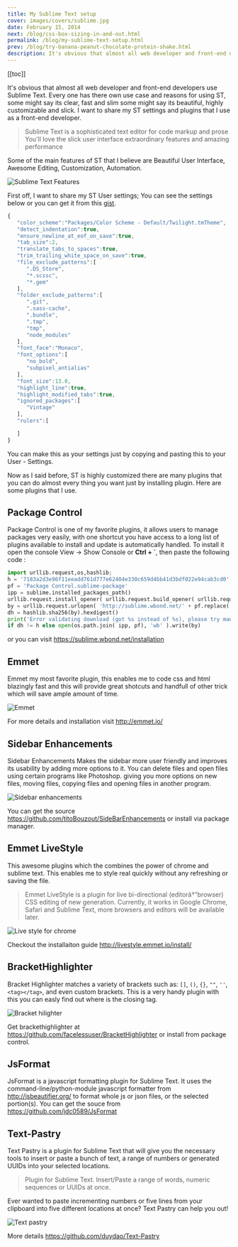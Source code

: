 ```yaml
---
title: My Sublime Text setup
cover: images/covers/sublime.jpg
date: February 15, 2014
next: /blog/css-box-sizing-in-and-out.html
permalink: /blog/my-sublime-text-setup.html
prev: /blog/try-banana-peanut-chocolate-protein-shake.html
description: It's obvious that almost all web developer and front-end developers use Sublime Text. Every one has there own use case and reasons for using ST, some might say its clear, fast and slim some might say its beautiful...
---
```


[[toc]]

It's obvious that almost all web developer and front-end developers use Sublime Text. Every one has there own use case and reasons for using ST, some might say its clear, fast and slim some might say its beautiful, highly customizable and slick. I want to share my ST settings and plugins that I use as a front-end developer.

> Sublime Text is a sophisticated text editor for code markup and prose You'll love the slick user interface extraordinary features and amazing performance

Some of the main features of ST that I believe are Beautiful User Interface, Awesome Editing, Customization, Automation.

![Sublime Text Features](https://lh5.googleusercontent.com/-zqpMC4AkOV8/Uv76oQLNJvI/AAAAAAAABL0/RkeKme-VZeU/s0-I/features.png)

First off, I want to share my ST User settings; You can see the settings below or you can get it from this <a href="https://gist.github.com/websiddu/2c7150bad44ad2b7ab27" target="_blank">gist</a>.

```js
{
   "color_scheme":"Packages/Color Scheme - Default/Twilight.tmTheme",
   "detect_indentation":true,
   "ensure_newline_at_eof_on_save":true,
   "tab_size":2,
   "translate_tabs_to_spaces":true,
   "trim_trailing_white_space_on_save":true,
   "file_exclude_patterns":[
      ".DS_Store",
      "*.scssc",
      "*.gem"
   ],
   "folder_exclude_patterns":[
      ".git",
      ".sass-cache",
      ".bundle",
      ".tmp",
      "tmp",
      "node_modules"
   ],
   "font_face":"Monaco",
   "font_options":[
      "no_bold",
      "subpixel_antialias"
   ],
   "font_size":13.0,
   "highlight_line":true,
   "highlight_modified_tabs":true,
   "ignored_packages":[
      "Vintage"
   ],
   "rulers":[

   ]
}
```

You can make this as your settings just by copying and pasting this to your User - Settings.

Now as I said before, ST is highly customized there are many plugins that you can do almost every thing you want just by installing plugin. Here are some plugins that I use.

## Package Control

Package Control is one of my favorite plugins, it allows users to manage packages very easily, with one shortcut you have access to a long list of plugins available to install and update is automatically handled. To install it open the console View &rarr; Show Console or **Ctrl + `**, then paste the following code :

```python
import urllib.request,os,hashlib;
h = '7183a2d3e96f11eeadd761d777e62404e330c659d4bb41d3bdf022e94cab3cd0'
pf = 'Package Control.sublime-package'
ipp = sublime.installed_packages_path()
urllib.request.install_opener( urllib.request.build_opener( urllib.request.ProxyHandler()) )
by = urllib.request.urlopen( 'http://sublime.wbond.net/' + pf.replace(' ', '%20')).read()
dh = hashlib.sha256(by).hexdigest()
print('Error validating download (got %s instead of %s), please try manual install' % (dh, h))
if dh != h else open(os.path.join( ipp, pf), 'wb' ).write(by)
```

or you can visit <a href="https://sublime.wbond.net/installation" target="_blank">https://sublime.wbond.net/installation</a>

## Emmet

Emmet my most favorite plugin, this enables me to code css and html blazingly fast and this will provide great shotcuts and handfull of other trick which will save ample amount of time.

![Emmet](https://lh4.googleusercontent.com/-PGIQEpCYIlo/Uv8AezzBotI/AAAAAAAABMQ/oxK9odRE9Cw/s0-I/emmet.png)

For more details and installation visit <a href="http://emmet.io/" target="_blank">http://emmet.io/</a>

## Sidebar Enhancements

Sidebar Enhancements Makes the sidebar more user friendly and improves its usability by adding more options to it. You can delete files and open files using certain programs like Photoshop. giving you more options on new files, moving files, copying files and opening files in another program.

![Sidebar enhancements](https://lh4.googleusercontent.com/-U8h1NV-DVRk/Uv8CGM9cNlI/AAAAAAAABMk/_iq2IChVjQQ/s0-I/sidebar.png)

You can get the source <a href="https://github.com/titoBouzout/SideBarEnhancements" target="_blank">https://github.com/titoBouzout/SideBarEnhancements</a> or install via package manager.

## Emmet LiveStyle

This awesome plugins which the combines the power of chrome and sublime text. This enables me to style real quickly without any refreshing or saving the file.

> Emmet LiveStyle is a plugin for live bi-directional (editorâ†”browser) CSS editing of new generation. Currently, it works in Google Chrome, Safari and Sublime Text, more browsers and editors will be available later.

![Live style for chrome](https://lh3.googleusercontent.com/-gYzdt1MIfcQ/Uv8EIo9pBLI/AAAAAAAABM4/EZIhb3mzi9k/s0-I/livestyle.png)

Checkout the installaiton guide <a herf="http://livestyle.emmet.io/install/" target="_blank">http://livestyle.emmet.io/install/</a>

## BracketHighlighter

Bracket Highlighter matches a variety of brackets such as: `[]`, `()`, `{}`, `""`, `''`, `<tag></tag>`, and even custom brackets. This is a very handy plugin with this you can easly find out where is the closing tag.

![Bracket hilighter](https://lh6.googleusercontent.com/-xg4xIG_vefA/Uv8GspSIpdI/AAAAAAAABNU/N97iswqj5DY/s0-I/bracket.png)

Get brackethighlighter at <a href="https://github.com/facelessuser/BracketHighlighter" target="_blank">https://github.com/facelessuser/BracketHighlighter</a> or install from package control.

## JsFormat

JsFormat is a javascript formatting plugin for Sublime Text. It uses the command-line/python-module javascript formatter from http://jsbeautifier.org/ to format whole js or json files, or the selected portion(s). You can get the souce from <a href="https://github.com/jdc0589/JsFormat" target="_blank">https://github.com/jdc0589/JsFormat</a>

## Text-Pastry

Text Pastry is a plugin for Sublime Text that will give you the necessary tools to insert or paste a bunch of text, a range of numbers or generated UUIDs into your selected locations.

> Plugin for Sublime Text. Insert/Paste a range of words, numeric sequences or UUIDs at once.

Ever wanted to paste incrementing numbers or five lines from your clipboard into five different locations at once? Text Pastry can help you out!

![Text pastry](https://lh6.googleusercontent.com/-qWAwdcZQdKk/UxwslVYcbMI/AAAAAAAABOE/ltyB54FB52w/s0-I/Screen%2BShot%2B2014-03-09%2Bat%2B2.23.48%2Bpm.png)

More details <a href="https://github.com/duydao/Text-Pastry" target="_blank">https://github.com/duydao/Text-Pastry</a>
